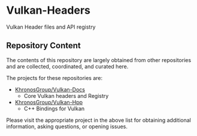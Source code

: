 # Vulkan-Headers

Vulkan Header files and API registry

## Repository Content

The contents of this repository are largely obtained from other repositories and are
collected, coordinated, and curated here.

The projects for these repositories are:

- [KhronosGroup/Vulkan-Docs](https://github.com/KhronosGroup/Vulkan-Docs)
  - Core Vulkan headers and Registry
- [KhronosGroup/Vulkan-Hpp](https://github.com/KhronosGroup/Vulkan-Hpp)
  - C++ Bindings for Vulkan

Please visit the appropriate project in the above list for obtaining additional information,
asking questions, or opening issues. 
